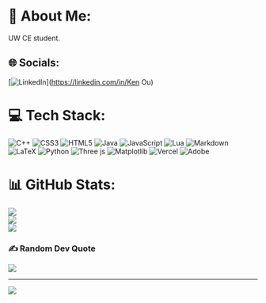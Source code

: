 # 💫 About Me:
UW CE student.


## 🌐 Socials:
[![LinkedIn](https://img.shields.io/badge/LinkedIn-%230077B5.svg?logo=linkedin&logoColor=white)](https://linkedin.com/in/Ken Ou) 

# 💻 Tech Stack:
![C++](https://img.shields.io/badge/c++-%2300599C.svg?style=flat-square&logo=c%2B%2B&logoColor=white) ![CSS3](https://img.shields.io/badge/css3-%231572B6.svg?style=flat-square&logo=css3&logoColor=white) ![HTML5](https://img.shields.io/badge/html5-%23E34F26.svg?style=flat-square&logo=html5&logoColor=white) ![Java](https://img.shields.io/badge/java-%23ED8B00.svg?style=flat-square&logo=openjdk&logoColor=white) ![JavaScript](https://img.shields.io/badge/javascript-%23323330.svg?style=flat-square&logo=javascript&logoColor=%23F7DF1E) ![Lua](https://img.shields.io/badge/lua-%232C2D72.svg?style=flat-square&logo=lua&logoColor=white) ![Markdown](https://img.shields.io/badge/markdown-%23000000.svg?style=flat-square&logo=markdown&logoColor=white) ![LaTeX](https://img.shields.io/badge/latex-%23008080.svg?style=flat-square&logo=latex&logoColor=white) ![Python](https://img.shields.io/badge/python-3670A0?style=flat-square&logo=python&logoColor=ffdd54) ![Three js](https://img.shields.io/badge/threejs-black?style=flat-square&logo=three.js&logoColor=white) ![Matplotlib](https://img.shields.io/badge/Matplotlib-%23ffffff.svg?style=flat-square&logo=Matplotlib&logoColor=black) ![Vercel](https://img.shields.io/badge/vercel-%23000000.svg?style=flat-square&logo=vercel&logoColor=white) ![Adobe](https://img.shields.io/badge/adobe-%23FF0000.svg?style=flat-square&logo=adobe&logoColor=white)
# 📊 GitHub Stats:
![](https://github-readme-stats.vercel.app/api?username=Ken0u&theme=dark&hide_border=false&include_all_commits=false&count_private=false)<br/>
![](https://github-readme-streak-stats.herokuapp.com/?user=Ken0u&theme=dark&hide_border=false)<br/>
![](https://github-readme-stats.vercel.app/api/top-langs/?username=Ken0u&theme=dark&hide_border=false&include_all_commits=false&count_private=false&layout=compact)

### ✍️ Random Dev Quote
![](https://quotes-github-readme.vercel.app/api?type=horizontal&theme=dark)

---
[![](https://visitcount.itsvg.in/api?id=Ken0u&icon=0&color=12)](https://visitcount.itsvg.in)

<!-- Proudly created with GPRM ( https://gprm.itsvg.in ) -->
